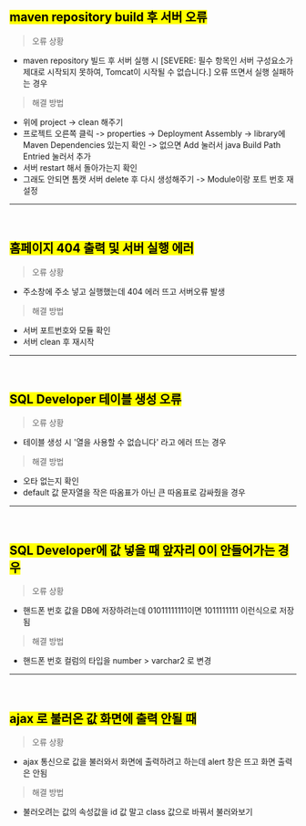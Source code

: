 <mark>maven repository build 후 서버 오류</mark>
---

> 오류 상황
- maven repository 빌드 후 서버 실행 시 [SEVERE: 필수 항목인 서버 구성요소가 제대로 시작되지 못하여, Tomcat이 시작될 수 없습니다.] 오류 뜨면서 실행 실패하는 경우

> 해결 방법
- 위에 project -> clean 해주기
- 프로젝트 오른쪽 클릭 -> properties -> Deployment Assembly -> library에 Maven Dependencies 있는지 확인 
-> 없으면 Add 눌러서 java Build Path Entried 눌러서 추가
- 서버 restart 해서 돌아가는지 확인
- 그래도 안되면 톰캣 서버 delete 후 다시 생성해주기 -> Module이랑 포트 번호 재설정

***
<br>

<mark>홈페이지 404 출력 및 서버 실행 에러</mark>
---

> 오류 상황
- 주소창에 주소 넣고 실행했는데 404 에러 뜨고 서버오류 발생

> 해결 방법
- 서버 포트번호와 모듈 확인 
- 서버 clean 후 재시작

***
<br>

<mark>SQL Developer 테이블 생성 오류</mark>
---

> 오류 상황
- 테이블 생성 시 '열을 사용할 수 없습니다' 라고 에러 뜨는 경우

> 해결 방법
- 오타 없는지 확인
- default 값 문자열을 작은 따옴표가 아닌 큰 따옴표로 감싸줬을 경우

***
<br>

<mark>SQL Developer에 값 넣을 때 앞자리 0이 안들어가는 경우</mark>
---

> 오류 상황
- 핸드폰 번호 값을 DB에 저장하려는데 01011111111이면 1011111111 이런식으로 저장됨

> 해결 방법
- 핸드폰 번호 컬럼의 타입을 number > varchar2 로 변경

***
<br>

<mark>ajax 로 불러온 값 화면에 출력 안될 때</mark>
---

> 오류 상황
- ajax 통신으로 값을 불러와서 화면에 출력하려고 하는데 alert 창은 뜨고 화면 출력은 안됨

> 해결 방법
- 불러오려는 값의 속성값을 id 값 말고 class 값으로 바꿔서 불러와보기